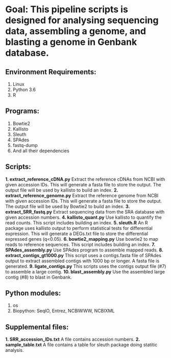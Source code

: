 # Goal: This pipeline scripts is designed for analysing sequencing data, assembling a genome, and blasting a genome in Genbank database. 

## Environment Requirements:
1. Linux
2. Python 3.6
3. R

## Programs:
1. Bowtie2
2. Kallisto
3. Sleuth
4. SPAdes
5. fastq-dump
6. And all their dependencies

## Scripts:
**1. extract_reference_cDNA.py** Extract the reference cDNAs from NCBI with given accession IDs. This will generate a fasta file to store the output. The output file will be used by kallisto to build an index.
**2. extract_reference_genome.py** Extract the reference genome from NCBI with given accession IDs. This will generate a fasta file to store the output. The output file will be used by Bowtie2 to build an index.
**3. extract_SRR_fastq.py** Extract sequencing data from the SRA database with given accession numbers.
**4. kallisto_quant.py** Use kallisto to quantify the read counts. This script includes building an index.
**5. sleuth.R** An R package uses kallisto output to perform statistical tests for differential expression. This will generate a DEGs.txt file to store the differential expressed genes (q<0.05).
**6. bowtie2_mapping.py** Use bowtie2 to map reads to reference sequences. This script includes building an index.
**7. SPAdes_assembly.py** Use SPAdes program to assemble mapped reads.
**8. extract_contigs_gt1000.py** This script uses a contigs.fasta file of SPAdes output to extract assembled contigs with 1000 bp or longer. A fasta file is generated. 
**9. ligate_contigs.py** This scripts uses the contigs output file (#7) to assemble a large contig.
**10. blast_assembly.py** Use the assembled large contig (#8) to blast in Genbank.

## Python modules:
1. os
2. Biopython: SeqIO, Entrez, NCBIWWW, NCBIXML

## Supplemental files:
**1. SRR_accession_IDs.txt** A file contains accession numbers.
**2. sample_table.txt** A file contains a table for sleuth package doing statitic analysis.
